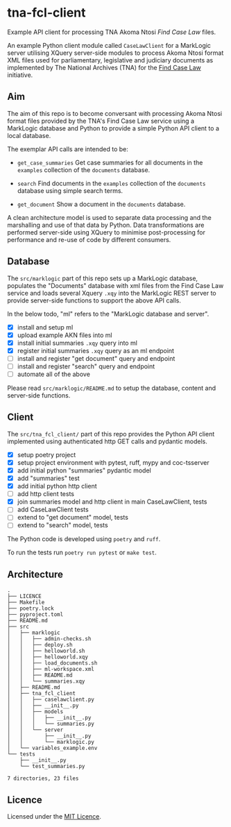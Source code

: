 # tna-fcl-client

Example API client for processing TNA Akoma Ntosi *Find Case Law* files.

An example Python client module called `CaseLawClient` for a MarkLogic
server utilising XQuery server-side modules to process Akoma Ntosi
format XML files used for parliamentary, legislative and judiciary
documents as implemented by The National Archives (TNA) for the [Find
Case Law](https://caselaw.nationalarchives.gov.uk/) initiative.

## Aim

The aim of this repo is to become conversant with processing Akoma Ntosi
format files provided by the TNA's Find Case Law service using a
MarkLogic database and Python to provide a simple Python API client to a
local database.

The exemplar API calls are intended to be:

* `get_case_summaries`
  Get case summaries for all documents in the `examples` collection of
  the `documents` database.

* `search`
  Find documents in the `examples` collection of the `documents`
  database using simple search terms.

* `get_document`
  Show a document in the `documents` database. 

A clean architecture model is used to separate data processing and the
marshalling and use of that data by Python. Data transformations are
performed server-side using XQuery to minimise post-processing for
performance and re-use of code by different consumers.

## Database

The `src/marklogic` part of this repo sets up a MarkLogic database,
populates the "Documents" database with xml files from the Find Case Law
service and loads several Xquery `.xqy` into the MarkLogic REST server
to provide server-side functions to support the above API calls.

In the below todo, "ml" refers to the "MarkLogic database and server".

- [x] install and setup ml
- [x] upload example AKN files into ml
- [x] install initial summaries `.xqy` query into ml
- [x] register initial summaries `.xqy` query as an ml endpoint
- [ ] install and register "get document" query and endpoint
- [ ] install and register "search" query and endpoint
- [ ] automate all of the above

Please read `src/marklogic/README.md` to setup the database, content and
server-side functions.

## Client

The `src/tna_fcl_client/` part of this repo provides the Python API
client implemented using authenticated http GET calls and pydantic
models.

- [x] setup poetry project
- [x] setup project environment with pytest, ruff, mypy and coc-tsserver
- [x] add initial python "summaries" pydantic model
- [x] add "summaries" test
- [x] add initial python http client
- [ ] add http client tests
- [x] join summaries model and http client in main CaseLawClient, tests
- [ ] add CaseLawClient tests
- [ ] extend to "get document" model, tests
- [ ] extend to "search" model, tests

The Python code is developed using `poetry` and `ruff`.

To run the tests run `poetry run pytest` or `make test`.

## Architecture

```
.
├── LICENCE
├── Makefile
├── poetry.lock
├── pyproject.toml
├── README.md
├── src
│   ├── marklogic
│   │   ├── admin-checks.sh
│   │   ├── deploy.sh
│   │   ├── helloworld.sh
│   │   ├── helloworld.xqy
│   │   ├── load_documents.sh
│   │   ├── ml-workspace.xml
│   │   ├── README.md
│   │   └── summaries.xqy
│   ├── README.md
│   ├── tna_fcl_client
│   │   ├── caselawclient.py
│   │   ├── __init__.py
│   │   ├── models
│   │   │   ├── __init__.py
│   │   │   └── summaries.py
│   │   └── server
│   │       ├── __init__.py
│   │       └── marklogic.py
│   └── variables_example.env
└── tests
    ├── __init__.py
    └── test_summaries.py

7 directories, 23 files

```

## Licence

Licensed under the [MIT Licence](LICENCE).

